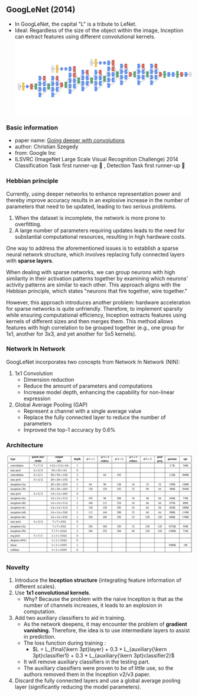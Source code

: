 ## GoogLeNet (2014) 
- In GoogLeNet, the capital "L" is a tribute to LeNet.
- Ideal: Regardless of the size of the object within the image, Inception can extract features using different convolutional kernels.
![GoogLeNet](https://github.com/kunlin1013/Classification_Model/blob/main/GoogLeNet%20(2014)/img/GoogLeNet.png)

### Basic information
- paper name: [Going deeper with convolutions](https://arxiv.org/abs/1409.4842)
- author: Christian Szegedy
- from: Google Inc
- ILSVRC (ImageNet Large Scale Visual Recognition Challenge) 2014 Classification Task first runner-up :1st_place_medal: , Detection Task first runner-up :1st_place_medal:

### Hebbian principle
Currently, using deeper networks to enhance representation power and thereby improve accuracy results in an explosive increase in the number of parameters that need to be updated, leading to two serious problems.
1. When the dataset is incomplete, the network is more prone to overfitting.
2. A large number of parameters requiring updates leads to the need for substantial computational resources, resulting in high hardware costs.

One way to address the aforementioned issues is to establish a sparse neural network structure, which involves replacing fully connected layers with **sparse layers**.

When dealing with sparse networks, we can group neurons with high similarity in their activation patterns together by examining which neurons' activity patterns are similar to each other. This approach aligns with the Hebbian principle, which states "neurons that fire together, wire together."

However, this approach introduces another problem: hardware acceleration for sparse networks is quite unfriendly. Therefore, to implement sparsity while ensuring computational efficiency, Inception extracts features using kernels of different sizes and then merges them. This method allows features with high correlation to be grouped together (e.g., one group for 1x1, another for 3x3, and yet another for 5x5 kernels).

### Network In Network
GoogLeNet incorporates two concepts from Network In Network (NIN):
1. 1x1 Convolution
   - Dimension reduction
   - Reduce the amount of parameters and computations
   - Increase model depth, enhancing the capability for non-linear expression
2. Global Average Pooling (GAP)
   - Represent a channel with a single average value
   - Replace the fully connected layer to reduce the number of parameters
   - Improved the top-1 accuracy by 0.6%

### Architecture
![Architecture](https://github.com/kunlin1013/Classification_Model/blob/main/GoogLeNet%20(2014)/img/Architecture.png)


### Novelty
1. Introduce the **Inception structure** (integrating feature information of different scales).
2. Use **1x1 convolutional kernels**.
   - Why? Because the problem with the naive Inception is that as the number of channels increases, it leads to an explosion in computation.
4. Add two auxiliary classifiers to aid in training.
   - As the network deepens, it may encounter the problem of **gradient vanishing.** Therefore, the idea is to use intermediate layers to assist in prediction.
   - The loss function during training : 
     -  $L = L_{final{\kern 3pt}layer} + 0.3 * L_{auxiliary{\kern 3pt}classifier1} + 0.3 * L_{auxiliary{\kern 3pt}classifier2}$
   - It will remove auxiliary classifiers in the testing part.
   - The auxiliary classifiers were proven to be of little use, so the authors removed them in the Inception v2/v3 paper.
6. Discard the fully connected layers and use a global average pooling layer (significantly reducing the model parameters).

